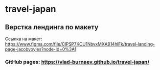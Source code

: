 # travel-japan

## Верстка лендинга по макету

Ссылка на макет: 
https://www.figma.com/file/ClPSP7KCU1NbvxMXA914hlFk/travel-landing-page-jacobvoyles?node-id=0%3A1

### GitHub pages: https://vlad-burnaev.github.io/travel-japan/
